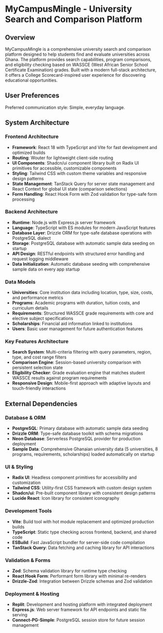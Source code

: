 # MyCampusMingle - University Search and Comparison Platform

## Overview

MyCampusMingle is a comprehensive university search and comparison platform designed to help students find and evaluate universities across Ghana. The platform provides search capabilities, program comparisons, and eligibility checking based on WASSCE (West African Senior School Certificate Examination) grades. Built with a modern full-stack architecture, it offers a College Scorecard-inspired user experience for discovering educational opportunities.

## User Preferences

Preferred communication style: Simple, everyday language.

## System Architecture

### Frontend Architecture
- **Framework**: React 18 with TypeScript and Vite for fast development and optimized builds
- **Routing**: Wouter for lightweight client-side routing
- **UI Components**: Shadcn/ui component library built on Radix UI primitives for accessible, customizable components
- **Styling**: Tailwind CSS with custom theme variables and responsive design patterns
- **State Management**: TanStack Query for server state management and React Context for global UI state (comparison selections)
- **Form Handling**: React Hook Form with Zod validation for type-safe form processing

### Backend Architecture
- **Runtime**: Node.js with Express.js server framework
- **Language**: TypeScript with ES modules for modern JavaScript features
- **Database Layer**: Drizzle ORM for type-safe database operations with PostgreSQL dialect
- **Storage**: PostgreSQL database with automatic sample data seeding on startup
- **API Design**: RESTful endpoints with structured error handling and request logging middleware
- **Data Initialization**: Automatic database seeding with comprehensive sample data on every app startup

### Data Models
- **Universities**: Core institution data including location, type, size, costs, and performance metrics
- **Programs**: Academic programs with duration, tuition costs, and curriculum details
- **Requirements**: Structured WASSCE grade requirements with core and elective subject specifications
- **Scholarships**: Financial aid information linked to institutions
- **Users**: Basic user management for future authentication features

### Key Features Architecture
- **Search System**: Multi-criteria filtering with query parameters, region, type, and cost range filters
- **Comparison Engine**: Session-based university comparison with persistent selection state
- **Eligibility Checker**: Grade evaluation engine that matches student WASSCE results against program requirements
- **Responsive Design**: Mobile-first approach with adaptive layouts and touch-friendly interactions

## External Dependencies

### Database & ORM
- **PostgreSQL**: Primary database with automatic sample data seeding
- **Drizzle ORM**: Type-safe database toolkit with schema migrations
- **Neon Database**: Serverless PostgreSQL provider for production deployment
- **Sample Data**: Comprehensive Ghanaian university data (5 universities, 8 programs, requirements, scholarships) loaded automatically on startup

### UI & Styling
- **Radix UI**: Headless component primitives for accessibility and customization
- **Tailwind CSS**: Utility-first CSS framework with custom design system
- **Shadcn/ui**: Pre-built component library with consistent design patterns
- **Lucide React**: Icon library for consistent iconography

### Development Tools
- **Vite**: Build tool with hot module replacement and optimized production builds
- **TypeScript**: Static type checking across frontend, backend, and shared code
- **ESBuild**: Fast JavaScript bundler for server-side code compilation
- **TanStack Query**: Data fetching and caching library for API interactions

### Validation & Forms
- **Zod**: Schema validation library for runtime type checking
- **React Hook Form**: Performant form library with minimal re-renders
- **Drizzle-Zod**: Integration between Drizzle schemas and Zod validation

### Deployment & Hosting
- **Replit**: Development and hosting platform with integrated deployment
- **Express.js**: Web server framework for API endpoints and static file serving
- **Connect-PG-Simple**: PostgreSQL session store for future session management